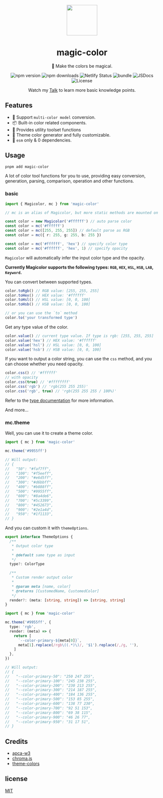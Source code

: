<p align="center">
<img src="https://raw.githubusercontent.com/zyyv/magic-color/main/public/logo.svg" style="width:100px;" />
</p>

<h1 align="center">magic-color</h1>

<p align="center">🌈 Make the colors be magical.</p>

<p align="center">
<a>
<img src="https://img.shields.io/npm/v/magic-color?style=flat&colorA=080f12&colorB=1fa669" alt="npm version" />
</a>
<a>
<img src="https://img.shields.io/npm/dm/magic-color?style=flat&colorA=080f12&colorB=1fa669" alt="npm downloads" />
</a>
<a>
<img src="https://api.netlify.com/api/v1/badges/53ddaf28-1a23-40b2-8ed9-7ed65931744c/deploy-status" alt="Netlify Status" />
</a>
<a>
<img src="https://img.shields.io/bundlephobia/minzip/magic-color?style=flat&colorA=080f12&colorB=1fa669&label=minzip" alt="bundle" />
</a>
<a>
<img src="https://img.shields.io/badge/jsdocs-reference-080f12?style=flat&colorA=080f12&colorB=1fa669" alt="JSDocs" />
</a>
<a>
<img src="https://img.shields.io/github/license/zyyv/magic-color.svg?style=flat&colorA=080f12&colorB=1fa669" alt="License" />
</a>
</p>

<p align="center">
Watch my <a href="https://color.zyob.top/talk" target='_blank'>Talk</a> to learn more basic knowledge points.
</p>

## Features

- 💫 Support `multi-color model` conversion.
- 📦 Built-in color related components.
- 🚀 Provides utility toolset functions
- 🦄 Theme color generator and fully customizable.
- 🥳 `esm` only & 0 dependencies.

## Usage

```bash
pnpm add magic-color
```

A lot of color tool functions for you to use, providing easy conversion, generation, parsing, comparison, operation and other functions.

### basic

```ts
import { Magicolor, mc } from 'magic-color'

// mc is an alias of Magicolor, but more static methods are mounted on mc, making it more powerful 💪.

const color = new Magicolor('#ffffff') // auto parse color
const color = mc('#ffffff')
const color = mc([255, 255, 255]) // default parse as RGB
const color = mc({ r: 255, g: 255, b: 255 })

const color = mc('#ffffff', 'hex') // specify color type
const color = mc('#ffffff', 'hex', 1) // specify opacity
```

`Magicolor` will automatically infer the input color type and the opacity.

**Currently Magicolor supports the following types: `RGB`, `HEX`, `HSL`, `HSB`, `LAB`, `Keyword`.**

You can convert between supported types.

```ts
color.toRgb() // RGB value: [255, 255, 255]
color.toHex() // HEX value: '#ffffff'
color.toHsl() // HSL value: [0, 0, 100]
color.toHsb() // HSB value: [0, 0, 100]

// or you can use the `to` method
color.to('your transformed type')
```

Get any type value of the color.

```ts
color.value() // current type value. If type is rgb: [255, 255, 255]
color.value('hex') // HEX value: '#ffffff'
color.value('hsl') // HSL value: [0, 0, 100]
color.value('hsb') // HSB value: [0, 0, 100]
```

If you want to output a color string, you can use the `css` method, and you can choose whether you need opacity.

```ts
color.css() // '#ffffff'
// with opacity
color.css(true) // '#ffffffff'
color.css('rgb') // 'rgb(255 255 255)'
color.css('rgb', true) // 'rgb(255 255 255 / 100%)'
```

Refer to the [type documentation](https://github.com/zyyv/magic-color/blob/main/src/core/types.ts) for more information.

And more...

### mc.theme

Well, you can use it to create a theme color.

```ts
import { mc } from 'magic-color'

mc.theme('#9955ff')

// Will output:
// {
//   "50": "#faf7ff",
//   "100": "#f5eeff",
//   "200": "#e6d5ff",
//   "300": "#d6bbff",
//   "400": "#b888ff",
//   "500": "#9955ff",
//   "600": "#8a4de6",
//   "700": "#5c3399",
//   "800": "#452673",
//   "900": "#2e1a4d",
//   "950": "#1f1133",
// }
```

And you can custom it with `themeOptions`.

```ts
export interface ThemeOptions {
  /**
   * Output color type
   *
   * @default same type as input
   */
  type?: ColorType

  /**
   * Custom render output color
   *
   * @param meta [name, color]
   * @returns [CustomedName, CustomedColor]
   */
  render?: (meta: [string, string]) => [string, string]
}
```

```ts
import { mc } from 'magic-color'

mc.theme('#9955ff', {
  type: 'rgb',
  render: (meta) => {
    return [
      `--color-primary-${meta[0]}`,
      meta[1].replace(/rgb\((.*)\)/, '$1').replace(/,/g, ''),
    ]
  },
})

// Will output:
// {
//   "--color-primary-50": "250 247 255",
//   "--color-primary-100": "245 238 255",
//   "--color-primary-200": "230 213 255",
//   "--color-primary-300": "214 187 255",
//   "--color-primary-400": "184 136 255",
//   "--color-primary-500": "153 85 255",
//   "--color-primary-600": "138 77 230",
//   "--color-primary-700": "92 51 153",
//   "--color-primary-800": "69 38 115",
//   "--color-primary-900": "46 26 77",
//   "--color-primary-950": "31 17 51",
// }
```

## Credits

- [apca-w3](https://github.com/Myndex/apca-w3)
- [chroma.js](https://github.com/gka/chroma.js)
- [theme-colors](https://github.com/unjs/theme-colors)

## license

[MIT](./LICENSE)
